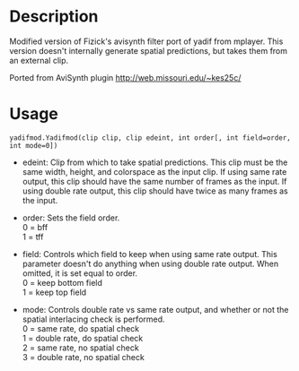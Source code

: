 Description
===========

Modified version of Fizick's avisynth filter port of yadif from mplayer. This version doesn't internally generate spatial predictions, but takes them from an external clip.

Ported from AviSynth plugin http://web.missouri.edu/~kes25c/


Usage
=====

    yadifmod.Yadifmod(clip clip, clip edeint, int order[, int field=order, int mode=0])

- edeint: Clip from which to take spatial predictions. This clip must be the same width, height, and colorspace as the input clip. If using same rate output, this clip should have the same number of frames as the input. If using double rate output, this clip should have twice as many frames as the input.

- order: Sets the field order.<br />
0 = bff<br />
1 = tff

- field: Controls which field to keep when using same rate output. This parameter doesn't do anything when using double rate output. When omitted, it is set equal to order.<br />
0 = keep bottom field<br />
1 = keep top field

- mode: Controls double rate vs same rate output, and whether or not the spatial interlacing check is performed.<br />
0 = same rate, do spatial check<br />
1 = double rate, do spatial check<br />
2 = same rate, no spatial check<br />
3 = double rate, no spatial check
